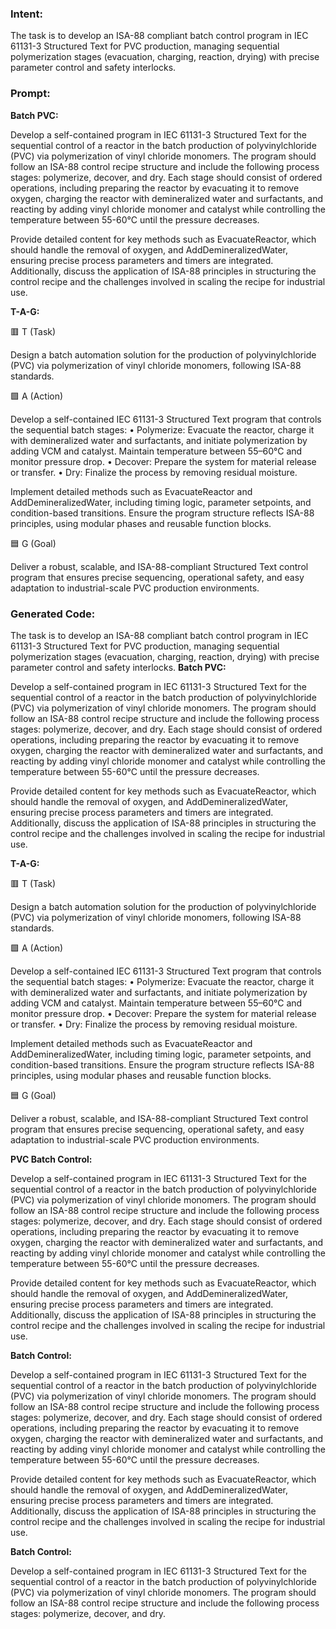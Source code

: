 ### Intent:
The task is to develop an ISA-88 compliant batch control program in IEC 61131-3 Structured Text for PVC production, managing sequential polymerization stages (evacuation, charging, reaction, drying) with precise parameter control and safety interlocks.

### Prompt:
**Batch PVC:**

Develop a self-contained program in IEC 61131-3 Structured Text for the sequential control of a reactor in the batch production of polyvinylchloride (PVC) via polymerization of vinyl chloride monomers. The program should follow an ISA-88 control recipe structure and include the following process stages: polymerize, decover, and dry. Each stage should consist of ordered operations, including preparing the reactor by evacuating it to remove oxygen, charging the reactor with demineralized water and surfactants, and reacting by adding vinyl chloride monomer and catalyst while controlling the temperature between 55-60°C until the pressure decreases.

Provide detailed content for key methods such as EvacuateReactor, which should handle the removal of oxygen, and AddDemineralizedWater, ensuring precise process parameters and timers are integrated. Additionally, discuss the application of ISA-88 principles in structuring the control recipe and the challenges involved in scaling the recipe for industrial use.

**T-A-G:**

🟥 T (Task)

Design a batch automation solution for the production of polyvinylchloride (PVC) via polymerization of vinyl chloride monomers, following ISA-88 standards.

🟩 A (Action)

Develop a self-contained IEC 61131-3 Structured Text program that controls the sequential batch stages:
	•	Polymerize: Evacuate the reactor, charge it with demineralized water and surfactants, and initiate polymerization by adding VCM and catalyst. Maintain temperature between 55–60°C and monitor pressure drop.
	•	Decover: Prepare the system for material release or transfer.
	•	Dry: Finalize the process by removing residual moisture.

Implement detailed methods such as EvacuateReactor and AddDemineralizedWater, including timing logic, parameter setpoints, and condition-based transitions. Ensure the program structure reflects ISA-88 principles, using modular phases and reusable function blocks.

🟦 G (Goal)

Deliver a robust, scalable, and ISA-88-compliant Structured Text control program that ensures precise sequencing, operational safety, and easy adaptation to industrial-scale PVC production environments.

### Generated Code:
The task is to develop an ISA-88 compliant batch control program in IEC 61131-3 Structured Text for PVC production, managing sequential polymerization stages (evacuation, charging, reaction, drying) with precise parameter control and safety interlocks.
**Batch PVC:**

Develop a self-contained program in IEC 61131-3 Structured Text for the sequential control of a reactor in the batch production of polyvinylchloride (PVC) via polymerization of vinyl chloride monomers. The program should follow an ISA-88 control recipe structure and include the following process stages: polymerize, decover, and dry. Each stage should consist of ordered operations, including preparing the reactor by evacuating it to remove oxygen, charging the reactor with demineralized water and surfactants, and reacting by adding vinyl chloride monomer and catalyst while controlling the temperature between 55-60°C until the pressure decreases.

Provide detailed content for key methods such as EvacuateReactor, which should handle the removal of oxygen, and AddDemineralizedWater, ensuring precise process parameters and timers are integrated. Additionally, discuss the application of ISA-88 principles in structuring the control recipe and the challenges involved in scaling the recipe for industrial use.

**T-A-G:**

🟥 T (Task)

Design a batch automation solution for the production of polyvinylchloride (PVC) via polymerization of vinyl chloride monomers, following ISA-88 standards.

🟩 A (Action)

Develop a self-contained IEC 61131-3 Structured Text program that controls the sequential batch stages:
	•	Polymerize: Evacuate the reactor, charge it with demineralized water and surfactants, and initiate polymerization by adding VCM and catalyst. Maintain temperature between 55–60°C and monitor pressure drop.
	•	Decover: Prepare the system for material release or transfer.
	•	Dry: Finalize the process by removing residual moisture.

Implement detailed methods such as EvacuateReactor and AddDemineralizedWater, including timing logic, parameter setpoints, and condition-based transitions. Ensure the program structure reflects ISA-88 principles, using modular phases and reusable function blocks.

🟦 G (Goal)

Deliver a robust, scalable, and ISA-88-compliant Structured Text control program that ensures precise sequencing, operational safety, and easy adaptation to industrial-scale PVC production environments. 

**PVC Batch Control:**

Develop a self-contained program in IEC 61131-3 Structured Text for the sequential control of a reactor in the batch production of polyvinylchloride (PVC) via polymerization of vinyl chloride monomers. The program should follow an ISA-88 control recipe structure and include the following process stages: polymerize, decover, and dry. Each stage should consist of ordered operations, including preparing the reactor by evacuating it to remove oxygen, charging the reactor with demineralized water and surfactants, and reacting by adding vinyl chloride monomer and catalyst while controlling the temperature between 55-60°C until the pressure decreases.

Provide detailed content for key methods such as EvacuateReactor, which should handle the removal of oxygen, and AddDemineralizedWater, ensuring precise process parameters and timers are integrated. Additionally, discuss the application of ISA-88 principles in structuring the control recipe and the challenges involved in scaling the recipe for industrial use.

**Batch Control:**

Develop a self-contained program in IEC 61131-3 Structured Text for the sequential control of a reactor in the batch production of polyvinylchloride (PVC) via polymerization of vinyl chloride monomers. The program should follow an ISA-88 control recipe structure and include the following process stages: polymerize, decover, and dry. Each stage should consist of ordered operations, including preparing the reactor by evacuating it to remove oxygen, charging the reactor with demineralized water and surfactants, and reacting by adding vinyl chloride monomer and catalyst while controlling the temperature between 55-60°C until the pressure decreases.

Provide detailed content for key methods such as EvacuateReactor, which should handle the removal of oxygen, and AddDemineralizedWater, ensuring precise process parameters and timers are integrated. Additionally, discuss the application of ISA-88 principles in structuring the control recipe and the challenges involved in scaling the recipe for industrial use.

**Batch Control:**

Develop a self-contained program in IEC 61131-3 Structured Text for the sequential control of a reactor in the batch production of polyvinylchloride (PVC) via polymerization of vinyl chloride monomers. The program should follow an ISA-88 control recipe structure and include the following process stages: polymerize, decover, and dry.
